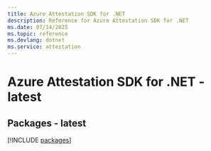 ```yaml
---
title: Azure Attestation SDK for .NET
description: Reference for Azure Attestation SDK for .NET
ms.date: 07/14/2025
ms.topic: reference
ms.devlang: dotnet
ms.service: attestation
---
```

# Azure Attestation SDK for .NET - latest
## Packages - latest
[!INCLUDE [packages](attestation-index.md)]